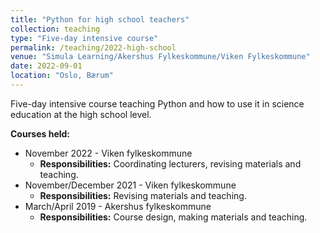 ```yaml
---
title: "Python for high school teachers"
collection: teaching
type: "Five-day intensive course"
permalink: /teaching/2022-high-school
venue: "Simula Learning/Akershus Fylkeskommune/Viken Fylkeskommune"
date: 2022-09-01
location: "Oslo, Bærum"
---
```


Five-day intensive course teaching Python and how to use it in science education at the high school level.

**Courses held:**

 - November 2022 - Viken fylkeskommune
   - **Responsibilities:** Coordinating lecturers, revising materials and teaching.
 - November/December 2021 - Viken fylkeskommune
   - **Responsibilities:** Revising materials and teaching.
 - March/April 2019 - Akershus fylkeskommune
   - **Responsibilities:** Course design, making materials and teaching.
